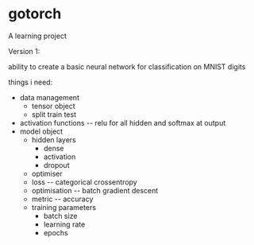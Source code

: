 # gotorch

A learning project 

Version 1:

ability to create a basic neural network for classification on MNIST digits

things i need:
- data management
  - tensor object
  - split train test
- activation functions -- relu for all hidden and softmax at output
- model object
  - hidden layers
    - dense
    - activation
    - dropout
  - optimiser
  - loss -- categorical crossentropy
  - optimisation -- batch gradient descent
  - metric -- accuracy
  - training parameters
    - batch size
    - learning rate
    - epochs


